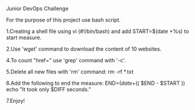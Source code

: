  Junior DevOps Challenge

For the purpose of this project use bash script.

1.Creating a shell file using vi (#!/bin/bash) and add START=$(date +%s) to start measure.

2.Use 'wget' command to download the content of 10 websites.

4.To count "href=" use 'grep' command with '-c'.

5.Delete all new files with 'rm' command: rm -rf *.txt

6.Add the following to end the measure: END=$(date +%s) DIFF=$(( $END - $START )) echo "It took only $DIFF seconds."

7.Enjoy!

